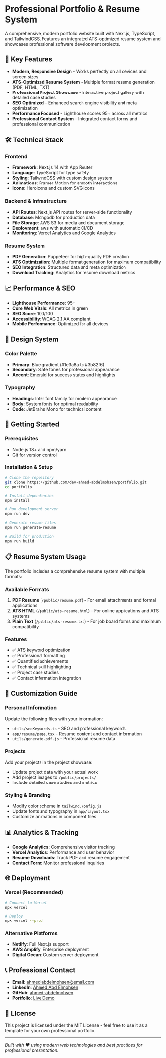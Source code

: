 # Professional Portfolio & Resume System

A comprehensive, modern portfolio website built with Next.js, TypeScript, and TailwindCSS. Features an integrated ATS-optimized resume system and showcases professional software development projects.

## 🚀 Key Features

- **Modern, Responsive Design** - Works perfectly on all devices and screen sizes
- **ATS-Optimized Resume System** - Multiple format resume generation (PDF, HTML, TXT)
- **Professional Project Showcase** - Interactive project gallery with detailed case studies
- **SEO Optimized** - Enhanced search engine visibility and meta optimization
- **Performance Focused** - Lighthouse scores 95+ across all metrics
- **Professional Contact System** - Integrated contact forms and professional communication

## 🛠 Technical Stack

### Frontend
- **Framework**: Next.js 14 with App Router
- **Language**: TypeScript for type safety
- **Styling**: TailwindCSS with custom design system
- **Animations**: Framer Motion for smooth interactions
- **Icons**: Heroicons and custom SVG icons

### Backend & Infrastructure
- **API Routes**: Next.js API routes for server-side functionality
- **Database**: Mongodb for production data
- **File Storage**: AWS S3 for media and document storage
- **Deployment**: aws with automatic CI/CD
- **Monitoring**: Vercel Analytics and Google Analytics

### Resume System
- **PDF Generation**: Puppeteer for high-quality PDF creation
- **ATS Optimization**: Multiple format generation for maximum compatibility
- **SEO Integration**: Structured data and meta optimization
- **Download Tracking**: Analytics for resume download metrics

## 📈 Performance & SEO

- **Lighthouse Performance**: 95+
- **Core Web Vitals**: All metrics in green
- **SEO Score**: 100/100
- **Accessibility**: WCAG 2.1 AA compliant
- **Mobile Performance**: Optimized for all devices

## 🎨 Design System

### Color Palette
- **Primary**: Blue gradient (#1e3a8a to #3b82f6)
- **Secondary**: Slate tones for professional appearance
- **Accent**: Emerald for success states and highlights

### Typography
- **Headings**: Inter font family for modern appearance
- **Body**: System fonts for optimal readability
- **Code**: JetBrains Mono for technical content

## 🚀 Getting Started

### Prerequisites
- Node.js 18+ and npm/yarn
- Git for version control

### Installation & Setup

```bash
# Clone the repository
git clone https://github.com/dev-ahmed-abdelmohsen/portfolio.git
cd portfolio

# Install dependencies
npm install

# Run development server
npm run dev

# Generate resume files
npm run generate-resume

# Build for production
npm run build
```

## 📋 Resume System Usage

The portfolio includes a comprehensive resume system with multiple formats:

### Available Formats
1. **PDF Resume** (`/public/resume.pdf`) - For email attachments and formal applications
2. **ATS HTML** (`/public/ats-resume.html`) - For online applications and ATS systems
3. **Plain Text** (`/public/ats-resume.txt`) - For job board forms and maximum compatibility

### Features
- ✅ ATS keyword optimization
- ✅ Professional formatting
- ✅ Quantified achievements
- ✅ Technical skill highlighting
- ✅ Project case studies
- ✅ Contact information integration

## 🔧 Customization Guide

### Personal Information
Update the following files with your information:
- `utils/seoKeywords.ts` - SEO and professional keywords
- `app/resume/page.tsx` - Resume content and contact information
- `utils/generate-pdf.js` - Professional resume data

### Projects
Add your projects in the project showcase:
- Update project data with your actual work
- Add project images to `/public/projects/`
- Include detailed case studies and metrics

### Styling & Branding
- Modify color scheme in `tailwind.config.js`
- Update fonts and typography in `app/layout.tsx`
- Customize animations in component files

## 📊 Analytics & Tracking

- **Google Analytics**: Comprehensive visitor tracking
- **Vercel Analytics**: Performance and user behavior
- **Resume Downloads**: Track PDF and resume engagement
- **Contact Form**: Monitor professional inquiries

## 🌐 Deployment

### Vercel (Recommended)
```bash
# Connect to Vercel
npx vercel

# Deploy
npx vercel --prod
```

### Alternative Platforms
- **Netlify**: Full Next.js support
- **AWS Amplify**: Enterprise deployment
- **Digital Ocean**: Custom server deployment

## 📞 Professional Contact

- **Email**: ahmed.abdelmohsen@email.com
- **LinkedIn**: [Ahmed Abd Elmohsen](https://www.linkedin.com/in/dev-ahmed-abdelmohsen/)
- **GitHub**: [ahmed-abdelmohsen](https://github.com/dev-ahmed-abdelmohsen)
- **Portfolio**: [Live Demo](https://ahmed-abd-elmohsen.vercel.app/)

## 📄 License

This project is licensed under the MIT License - feel free to use it as a template for your own professional portfolio.

---

*Built with ❤️ using modern web technologies and best practices for professional presentation.*
